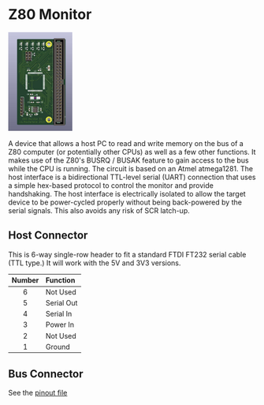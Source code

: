 # Z80 Monitor

<img src="https://github.com/mcflan/z80_monitor/blob/master/images/z80_monitor-render.jpg" height="200"></img>

A device that allows a host PC to read and write memory on the bus of a Z80
computer (or potentially other CPUs) as well as a few other functions. It makes
use of the Z80's BUSRQ / BUSAK feature to gain access to the bus while the CPU
is running. The circuit is based on an Atmel atmega1281. The host interface is
a bidirectional TTL-level serial (UART) connection that uses a simple hex-based
protocol to control the monitor and provide handshaking. The host interface is
electrically isolated to allow the target device to be power-cycled properly
without being back-powered by the serial signals. This also avoids any risk of
SCR latch-up.

## Host Connector

This is 6-way single-row header to fit a standard FTDI FT232 serial cable (TTL type.) It will work with the 5V and 3V3 versions.

 | Number | Function      |
 |:------:|:------------- |
 |  6     | Not Used      |
 |  5     | Serial Out    |
 |  4     | Serial In     |
 |  3     | Power In      |
 |  2     | Not Used      |
 |  1     | Ground        |


## Bus Connector

See the [pinout file](pinout.md)

